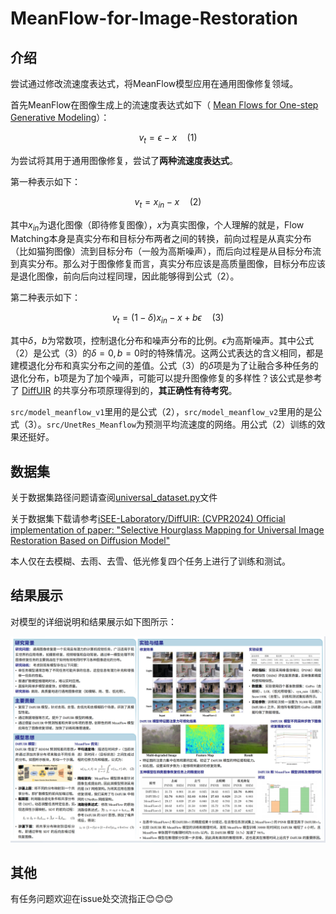 ﻿# MeanFlow-for-Image-Restoration

## 介绍


尝试通过修改流速度表达式，将MeanFlow模型应用在通用图像修复领域。

首先MeanFlow在图像生成上的流速度表达式如下（ [Mean Flows for One-step Generative Modeling](https://arxiv.org/abs/2505.13447)）：

```math
v_t=\epsilon-x \quad (1)
```

为尝试将其用于通用图像修复，尝试了**两种流速度表达式**。

第一种表示如下：

```math
v_t=x_{in}-x \quad (2)
```

其中$`x_{in}`$为退化图像（即待修复图像），$`x`$为真实图像，个人理解的就是，Flow Matching本身是真实分布和目标分布两者之间的转换，前向过程是从真实分布（比如猫狗图像）流到目标分布（一般为高斯噪声），而后向过程是从目标分布流到真实分布。那么对于图像修复而言，真实分布应该是高质量图像，目标分布应该是退化图像，前向后向过程同理，因此能够得到公式（2）。

第二种表示如下：

```math
\begin{equation}
v_t=(1-\delta)x_{in}-x+b\epsilon  \quad (3)
\end{equation}
```

其中$`\delta，b`$为常数项，控制退化分布和噪声分布的比例。$`\epsilon`$为高斯噪声。其中公式（2）是公式（3）的$`\delta=0,b=0`$时的特殊情况。这两公式表达的含义相同，都是建模退化分布和真实分布之间的差值。公式（3）的$`\delta`$项是为了让融合多种任务的退化分布，b项是为了加个噪声，可能可以提升图像修复的多样性？该公式是参考了 [DiffUIR](https://arxiv.org/abs/2403.11157) 的共享分布项原理得到的，**其正确性有待考究**。

`src/model_meanflow_v1`里用的是公式（2），`src/model_meanflow_v2`里用的是公式（3）。`src/UnetRes_Meanflow`为预测平均流速度的网络。用公式（2）训练的效果还挺好。

## 数据集

关于数据集路径问题请查阅[universal_dataset.py](https://github.com/lrf23/MeanFlow-for-Image-Restoration/blob/main/data/universal_dataset.py)文件

关于数据集下载请参考[iSEE-Laboratory/DiffUIR: (CVPR2024) Official implementation of paper: "Selective Hourglass Mapping for Universal Image Restoration Based on Diffusion Model"](https://github.com/iSEE-Laboratory/DiffUIR?tab=readme-ov-file) 

本人仅在去模糊、去雨、去雪、低光修复四个任务上进行了训练和测试。

## 结果展示

对模型的详细说明和结果展示如下图所示：

![poster](https://github.com/lrf23/MeanFlow-for-Image-Restoration/blob/main/Image/poster.png)

## 其他

有任务问题欢迎在issue处交流指正😊😊😊
